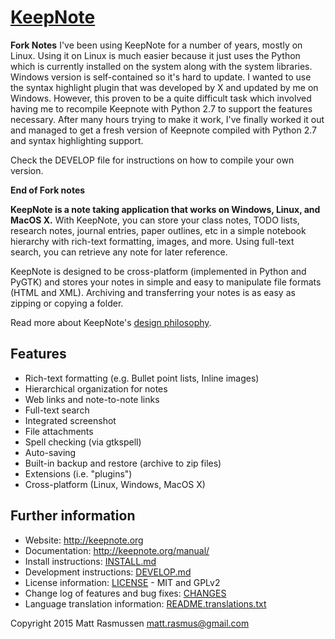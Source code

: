 [KeepNote](http://keepnote.org)
===============================

**Fork Notes**
I've been using KeepNote for a number of years, mostly on Linux. Using it on Linux is much easier because it just uses the Python which is currently installed on the system along with the system libraries. Windows version is self-contained so it's hard to update.
I wanted to use the syntax highlight plugin that was developed by X and updated by me on Windows. However, this proven to be a quite difficult task which involved having me to recompile Keepnote with Python 2.7 to support the features necessary.
After many hours trying to make it work, I've finally worked it out and managed to get a fresh version of Keepnote compiled with Python 2.7 and syntax highlighting support.

Check the DEVELOP file for instructions on how to compile your own version.

**End of Fork notes**

**KeepNote is a note taking application that works on Windows, Linux, and MacOS X.** With KeepNote, you can store your class notes, TODO lists, research notes, journal entries, paper outlines, etc in a simple notebook hierarchy with rich-text formatting, images, and more. Using full-text search, you can retrieve any note for later reference.

KeepNote is designed to be cross-platform (implemented in Python and PyGTK) and stores your notes in simple and easy to manipulate file formats (HTML and XML). Archiving and transferring your notes is as easy as zipping or copying a folder.

Read more about KeepNote's [design philosophy](http://keepnote.org/manual/#philosophy).

## Features

- Rich-text formatting (e.g. Bullet point lists, Inline images)
- Hierarchical organization for notes
- Web links and note-to-note links
- Full-text search
- Integrated screenshot
- File attachments
- Spell checking (via gtkspell)
- Auto-saving
- Built-in backup and restore (archive to zip files)
- Extensions (i.e. "plugins")
- Cross-platform (Linux, Windows, MacOS X)

## Further information

- Website: http://keepnote.org
- Documentation: http://keepnote.org/manual/
- Install instructions: [INSTALL.md](INSTALL.md)
- Development instructions: [DEVELOP.md](DEVELOP.md)
- License information: [LICENSE](LICENSE) - MIT and GPLv2
- Change log of features and bug fixes: [CHANGES](CHANGES)
- Language translation information: [README.translations.txt](README.translations.txt)

Copyright 2015 Matt Rasmussen
matt.rasmus@gmail.com
